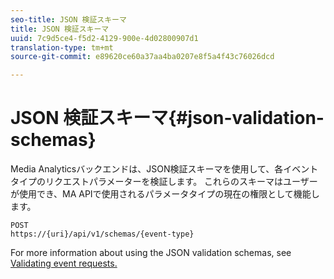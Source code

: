 ```yaml
---
seo-title: JSON 検証スキーマ
title: JSON 検証スキーマ
uuid: 7c9d5ce4-f5d2-4129-900e-4d02800907d1
translation-type: tm+mt
source-git-commit: e89620ce60a37aa4ba0207e8f5a4f43c76026dcd

---
```



# JSON 検証スキーマ{#json-validation-schemas}

Media Analyticsバックエンドは、JSON検証スキーマを使用して、各イベントタイプのリクエストパラメーターを検証します。 これらのスキーマはユーザーが使用でき、MA APIで使用されるパラメータタイプの現在の権限として機能します。

```
POST
https://{uri}/api/v1/schemas/{event-type}
```

For more information about using the JSON validation schemas, see [Validating event requests.](/help/media-collection-api/mc-api-impl/mc-api-validate-reqs.md)
